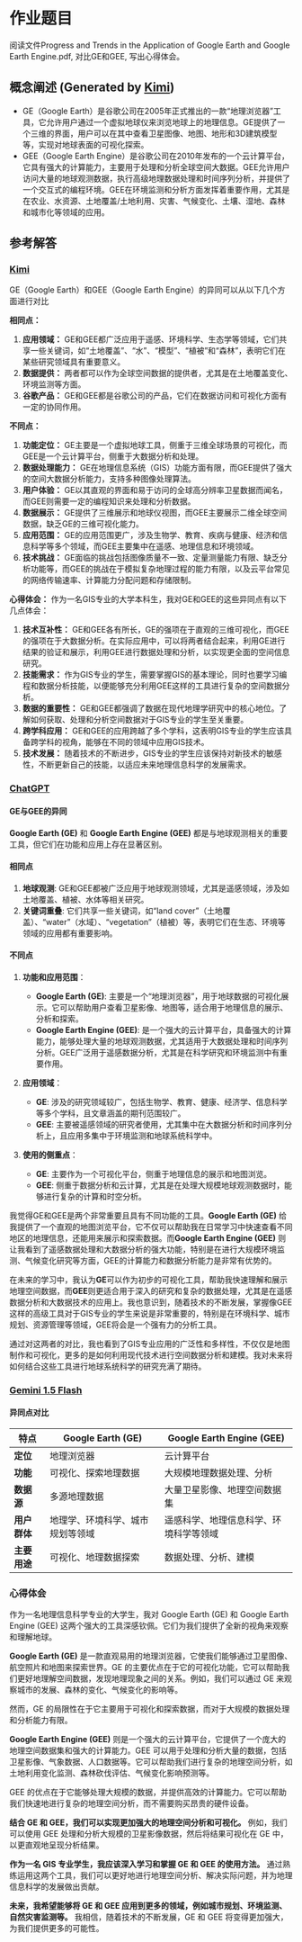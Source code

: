 # 作业题目

阅读文件Progress and Trends in the Application of Google Earth and Google Earth Engine.pdf, 对比GE和GEE, 写出心得体会。

## 概念阐述 (Generated by [Kimi](https://kimi.moonshot.cn/))

* GE（Google Earth）是谷歌公司在2005年正式推出的一款“地理浏览器”工具，它允许用户通过一个虚拟地球仪来浏览地球上的地理信息。GE提供了一个三维的界面，用户可以在其中查看卫星图像、地图、地形和3D建筑模型等，实现对地球表面的可视化探索。
* GEE（Google Earth Engine）是谷歌公司在2010年发布的一个云计算平台，它具有强大的计算能力，主要用于处理和分析全球空间大数据。GEE允许用户访问大量的地球观测数据，执行高级地理数据处理和时间序列分析，并提供了一个交互式的编程环境。GEE在环境监测和分析方面发挥着重要作用，尤其是在农业、水资源、土地覆盖/土地利用、灾害、气候变化、土壤、湿地、森林和城市化等领域的应用。

## 参考解答

### [Kimi](https://kimi.moonshot.cn/)

GE（Google Earth）和GEE（Google Earth Engine）的异同可以从以下几个方面进行对比

**相同点：**

1. **应用领域：** GE和GEE都广泛应用于遥感、环境科学、生态学等领域，它们共享一些关键词，如“土地覆盖”、“水”、“模型”、“植被”和“森林”，表明它们在某些研究领域具有重要意义。
2. **数据提供：** 两者都可以作为全球空间数据的提供者，尤其是在土地覆盖变化、环境监测等方面。
3. **谷歌产品：** GE和GEE都是谷歌公司的产品，它们在数据访问和可视化方面有一定的协同作用。

**不同点：**

1. **功能定位：** GE主要是一个虚拟地球工具，侧重于三维全球场景的可视化，而GEE是一个云计算平台，侧重于大数据分析和处理。
2. **数据处理能力：** GE在地理信息系统（GIS）功能方面有限，而GEE提供了强大的空间大数据分析能力，支持多种图像处理算法。
3. **用户体验：** GE以其直观的界面和易于访问的全球高分辨率卫星数据而闻名，而GEE则需要一定的编程知识来处理和分析数据。
4. **数据展示：** GE提供了三维展示和地球仪视图，而GEE主要展示二维全球空间数据，缺乏GE的三维可视化能力。
5. **应用范围：** GE的应用范围更广，涉及生物学、教育、疾病与健康、经济和信息科学等多个领域，而GEE主要集中在遥感、地理信息和环境领域。
6. **技术挑战：** GE面临的挑战包括图像质量不一致、定量测量能力有限、缺乏分析功能等，而GEE的挑战在于模拟复杂地理过程的能力有限，以及云平台常见的网络传输速率、计算能力分配问题和存储限制。

**心得体会：**
作为一名GIS专业的大学本科生，我对GE和GEE的这些异同点有以下几点体会：

1. **技术互补性：** GE和GEE各有所长，GE的强项在于直观的三维可视化，而GEE的强项在于大数据分析。在实际应用中，可以将两者结合起来，利用GE进行结果的验证和展示，利用GEE进行数据处理和分析，以实现更全面的空间信息研究。
2. **技能需求：** 作为GIS专业的学生，需要掌握GIS的基本理论，同时也要学习编程和数据分析技能，以便能够充分利用GEE这样的工具进行复杂的空间数据分析。
3. **数据的重要性：** GE和GEE都强调了数据在现代地理学研究中的核心地位。了解如何获取、处理和分析空间数据对于GIS专业的学生至关重要。
4. **跨学科应用：** GE和GEE的应用跨越了多个学科，这表明GIS专业的学生应该具备跨学科的视角，能够在不同的领域中应用GIS技术。
5. **技术发展：** 随着技术的不断进步，GIS专业的学生应该保持对新技术的敏感性，不断更新自己的技能，以适应未来地理信息科学的发展需求。

### [ChatGPT](https://chatgpt.com/)

#### GE与GEE的异同

**Google Earth (GE)** 和 **Google Earth Engine (GEE)** 都是与地球观测相关的重要工具，但它们在功能和应用上存在显著区别。

#### 相同点

1. **地球观测**: GE和GEE都被广泛应用于地球观测领域，尤其是遥感领域，涉及如土地覆盖、植被、水体等相关研究。
2. **关键词重叠**: 它们共享一些关键词，如“land cover”（土地覆盖）、“water”（水域）、“vegetation”（植被）等，表明它们在生态、环境等领域的应用都有重要影响。

#### 不同点

1. **功能和应用范围**：
   * **Google Earth (GE)**: 主要是一个“地理浏览器”，用于地球数据的可视化展示。它可以帮助用户查看卫星影像、地图等，适合用于地理信息的展示、分析和探索。
   * **Google Earth Engine (GEE)**: 是一个强大的云计算平台，具备强大的计算能力，能够处理大量的地球观测数据，尤其适用于大数据处理和时间序列分析。GEE广泛用于遥感数据分析，尤其是在科学研究和环境监测中有重要作用。

2. **应用领域**：
   * **GE**: 涉及的研究领域较广，包括生物学、教育、健康、经济学、信息科学等多个学科，且文章涵盖的期刊范围较广。
   * **GEE**: 主要被遥感领域的研究者使用，尤其集中在大数据分析和时间序列分析上，且应用多集中于环境监测和地球系统科学中。

3. **使用的侧重点**：
   * **GE**: 主要作为一个可视化平台，侧重于地理信息的展示和地图浏览。
   * **GEE**: 侧重于数据分析和云计算，尤其是在处理大规模地球观测数据时，能够进行复杂的计算和时空分析。

我觉得GE和GEE是两个非常重要且具有不同功能的工具。**Google Earth (GE)** 给我提供了一个直观的地图浏览平台，它不仅可以帮助我在日常学习中快速查看不同地区的地理信息，还能用来展示和探索数据。而**Google Earth Engine (GEE)** 则让我看到了遥感数据处理和大数据分析的强大功能，特别是在进行大规模环境监测、气候变化研究等方面，GEE的计算能力和数据分析能力是非常有优势的。

在未来的学习中，我认为**GE**可以作为初步的可视化工具，帮助我快速理解和展示地理空间数据，而**GEE**则更适合用于深入的研究和复杂的数据处理，尤其是在遥感数据分析和大数据技术的应用上。我也意识到，随着技术的不断发展，掌握像GEE这样的高级工具对于GIS专业的学生来说是非常重要的，特别是在环境科学、城市规划、资源管理等领域，GEE将会是一个强有力的分析工具。

通过对这两者的对比，我也看到了GIS专业应用的广泛性和多样性，不仅仅是地图制作和可视化，更多的是如何利用现代技术进行空间数据分析和建模。我对未来将如何结合这些工具进行地球系统科学的研究充满了期待。

### [Gemini 1.5 Flash](https://gemini.google.com/)

#### 异同点对比

| 特点 | Google Earth (GE) | Google Earth Engine (GEE) |
|---|---|---|
| **定位** | 地理浏览器 | 云计算平台 |
| **功能** | 可视化、探索地理数据 | 大规模地理数据处理、分析 |
| **数据源** | 多源地理数据 | 大量卫星影像、地理空间数据集 |
| **用户群体** | 地理学、环境科学、城市规划等领域 | 遥感科学、地理信息科学、环境科学等领域 |
| **主要用途** | 可视化、地理数据探索 | 数据处理、分析、建模 |

### 心得体会

作为一名地理信息科学专业的大学生，我对 Google Earth (GE) 和 Google Earth Engine (GEE) 这两个强大的工具深感钦佩。它们为我们提供了全新的视角来观察和理解地球。

**Google Earth (GE)** 是一款直观易用的地理浏览器，它使我们能够通过卫星图像、航空照片和地图来探索世界。GE 的主要优点在于它的可视化功能，它可以帮助我们更好地理解空间数据，发现地理现象之间的关系。例如，我们可以通过 GE 来观察城市的发展、森林的变化、气候变化的影响等。

然而，GE 的局限性在于它主要用于可视化和探索数据，而对于大规模的数据处理和分析能力有限。

**Google Earth Engine (GEE)** 则是一个强大的云计算平台，它提供了一个庞大的地理空间数据集和强大的计算能力。GEE 可以用于处理和分析大量的数据，包括卫星影像、气象数据、人口数据等。它可以帮助我们进行复杂的地理空间分析，如土地利用变化监测、森林砍伐评估、气候变化影响预测等。

GEE 的优点在于它能够处理大规模的数据，并提供高效的计算能力。它可以帮助我们快速地进行复杂的地理空间分析，而不需要购买昂贵的硬件设备。

**结合 GE 和 GEE，我们可以实现更加强大的地理空间分析和可视化。** 例如，我们可以使用 GEE 处理和分析大规模的卫星影像数据，然后将结果可视化在 GE 中，以更直观地呈现分析结果。

**作为一名 GIS 专业学生，我应该深入学习和掌握 GE 和 GEE 的使用方法。** 通过熟练运用这两个工具，我们可以更好地进行地理空间分析、解决实际问题，并为地理信息科学的发展做出贡献。

**未来，我希望能够将 GE 和 GEE 应用到更多的领域，例如城市规划、环境监测、自然灾害监测等。** 我相信，随着技术的不断发展，GE 和 GEE 将变得更加强大，为我们提供更多的可能性。
